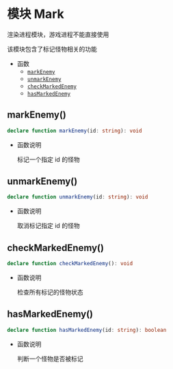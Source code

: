 # 模块 Mark

渲染进程模块，游戏进程不能直接使用

该模块包含了标记怪物相关的功能

-   函数
    -   [`markEnemy`](#markenemy)
    -   [`unmarkEnemy`](#unmarkenemy)
    -   [`checkMarkedEnemy`](#checkmarkedenemy)
    -   [`hasMarkedEnemy`](#hasmarkedenemy)

## markEnemy()

```ts
declare function markEnemy(id: string): void
```

-   函数说明

    标记一个指定 id 的怪物

## unmarkEnemy()

```ts
declare function unmarkEnemy(id: string): void
```

-   函数说明

    取消标记指定 id 的怪物

## checkMarkedEnemy()

```ts
declare function checkMarkedEnemy(): void
```

-   函数说明

    检查所有标记的怪物状态

## hasMarkedEnemy()

```ts
declare function hasMarkedEnemy(id: string): boolean
```

-   函数说明

    判断一个怪物是否被标记
